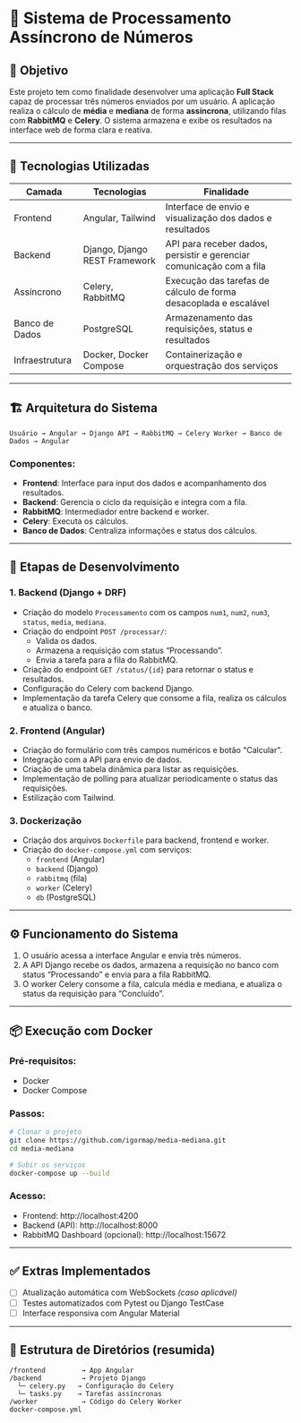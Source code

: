 # 📄 Sistema de Processamento Assíncrono de Números

## 📌 Objetivo

Este projeto tem como finalidade desenvolver uma aplicação **Full Stack** capaz de processar três números enviados por um usuário. A aplicação realiza o cálculo de **média** e **mediana** de forma **assíncrona**, utilizando filas com **RabbitMQ** e **Celery**. O sistema armazena e exibe os resultados na interface web de forma clara e reativa.

---

## 🧰 Tecnologias Utilizadas

| Camada         | Tecnologias                         | Finalidade                                                                 |
|----------------|-------------------------------------|----------------------------------------------------------------------------|
| Frontend       | Angular, Tailwind                   | Interface de envio e visualização dos dados e resultados                   |
| Backend        | Django, Django REST Framework       | API para receber dados, persistir e gerenciar comunicação com a fila       |
| Assíncrono     | Celery, RabbitMQ                    | Execução das tarefas de cálculo de forma desacoplada e escalável           |
| Banco de Dados | PostgreSQL                          | Armazenamento das requisições, status e resultados                         |
| Infraestrutura | Docker, Docker Compose              | Containerização e orquestração dos serviços                                |

---

## 🏗️ Arquitetura do Sistema

```text
Usuário → Angular → Django API → RabbitMQ → Celery Worker → Banco de Dados → Angular
```

### Componentes:
- **Frontend**: Interface para input dos dados e acompanhamento dos resultados.
- **Backend**: Gerencia o ciclo da requisição e integra com a fila.
- **RabbitMQ**: Intermediador entre backend e worker.
- **Celery**: Executa os cálculos.
- **Banco de Dados**: Centraliza informações e status dos cálculos.

---

## 🔨 Etapas de Desenvolvimento

### 1. Backend (Django + DRF)
- Criação do modelo `Processamento` com os campos `num1`, `num2`, `num3`, `status`, `media`, `mediana`.
- Criação do endpoint `POST /processar/`:
  - Valida os dados.
  - Armazena a requisição com status “Processando”.
  - Envia a tarefa para a fila do RabbitMQ.
- Criação do endpoint `GET /status/{id}` para retornar o status e resultados.
- Configuração do Celery com backend Django.
- Implementação da tarefa Celery que consome a fila, realiza os cálculos e atualiza o banco.

### 2. Frontend (Angular)
- Criação do formulário com três campos numéricos e botão "Calcular".
- Integração com a API para envio de dados.
- Criação de uma tabela dinâmica para listar as requisições.
- Implementação de polling para atualizar periodicamente o status das requisições.
- Estilização com Tailwind.

### 3. Dockerização
- Criação dos arquivos `Dockerfile` para backend, frontend e worker.
- Criação do `docker-compose.yml` com serviços:
  - `frontend` (Angular)
  - `backend` (Django)
  - `rabbitmq` (fila)
  - `worker` (Celery)
  - `db` (PostgreSQL)

---

## ⚙️ Funcionamento do Sistema

1. O usuário acessa a interface Angular e envia três números.
2. A API Django recebe os dados, armazena a requisição no banco com status “Processando” e envia para a fila RabbitMQ.
3. O worker Celery consome a fila, calcula média e mediana, e atualiza o status da requisição para “Concluído”.

---

## 📦 Execução com Docker

### Pré-requisitos:
- Docker
- Docker Compose

### Passos:
```bash
# Clonar o projeto
git clone https://github.com/igormap/media-mediana.git
cd media-mediana

# Subir os serviços
docker-compose up --build
```

### Acesso:
- Frontend: http://localhost:4200
- Backend (API): http://localhost:8000
- RabbitMQ Dashboard (opcional): http://localhost:15672

---

## ✅ Extras Implementados

- [ ] Atualização automática com WebSockets *(caso aplicável)*  
- [ ] Testes automatizados com Pytest ou Django TestCase  
- [ ] Interface responsiva com Angular Material

---

## 📁 Estrutura de Diretórios (resumida)

```text
/frontend         → App Angular
/backend          → Projeto Django
  └─ celery.py   → Configuração do Celery
  └─ tasks.py    → Tarefas assíncronas
/worker           → Código do Celery Worker
docker-compose.yml
```
